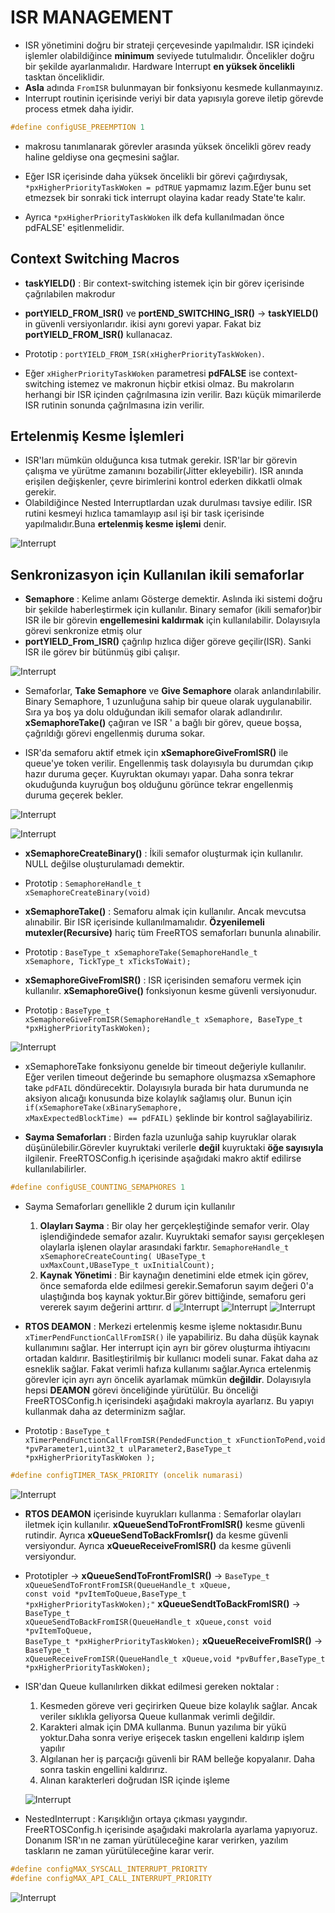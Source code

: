 # **ISR MANAGEMENT** 

- ISR yönetimini doğru bir strateji çerçevesinde yapılmalıdır. ISR içindeki işlemler olabildiğince **minimum** seviyede tutulmalıdır. Öncelikler doğru bir şekilde ayarlanmalıdır. Hardware Interrupt **en yüksek öncelikli** tasktan önceliklidir.
- **Asla** adında <code>FromISR</code> bulunmayan bir fonksiyonu kesmede kullanmayınız.
- Interrupt routinin içerisinde veriyi bir data yapısıyla goreve iletip görevde process etmek daha iyidir.  

``` C
#define configUSE_PREEMPTION 1
```
- makrosu tanımlanarak görevler arasında yüksek öncelikli görev ready haline geldiyse ona geçmesini sağlar.

- Eğer ISR içerisinde daha yüksek öncelikli bir görevi çağırdıysak, <code>*pxHigherPriorityTaskWoken = pdTRUE</code> yapmamız lazım.Eğer bunu set etmezsek bir sonraki tick interrupt olayina kadar ready State'te kalır.
- Ayrıca  <code>*pxHigherPriorityTaskWoken</code> ilk defa kullanılmadan önce pdFALSE' eşitlenmelidir.

## Context Switching Macros
- **taskYIELD()** : Bir context-switching istemek için bir görev içerisinde çağrılabilen makrodur
- **portYIELD_FROM_ISR()** ve **portEND_SWITCHING_ISR()** -> **taskYIELD()** in güvenli versiyonlarıdır. ikisi aynı gorevi yapar. Fakat biz **portYIELD_FROM_ISR()** kullanacaz.
- Prototip : <code>portYIELD_FROM_ISR(xHigherPriorityTaskWoken)</code>.

- Eğer <code>xHigherPriorityTaskWoken</code> parametresi **pdFALSE** ise context-switching istemez ve makronun hiçbir etkisi olmaz. Bu makroların herhangi bir ISR içinden çağrılmasına izin verilir. Bazı küçük mimarilerde ISR rutinin sonunda çağrılmasına izin verilir.

## Ertelenmiş Kesme İşlemleri
- ISR'ları mümkün olduğunca kısa tutmak gerekir. ISR'lar bir görevin çalışma ve yürütme zamanını bozabilir(Jitter ekleyebilir). ISR anında erişilen değişkenler, çevre birimlerini kontrol ederken dikkatli olmak gerekir.
- Olabildiğince Nested Interruptlardan uzak durulması tavsiye edilir. ISR rutini kesmeyi hızlıca tamamlayıp asıl işi bir task içerisinde yapılmalıdır.Buna **ertelenmiş kesme işlemi** denir. 

![Interrupt](./Images/FreeRTOS_Interrupt.PNG)

## Senkronizasyon için Kullanılan ikili semaforlar
- **Semaphore** : Kelime anlamı Gösterge demektir. Aslında iki sistemi doğru bir şekilde haberleştirmek için kullanılır. Binary semafor (ikili semafor)bir ISR ile bir görevin **engellemesini kaldırmak** için kullanılabilir. Dolayısıyla görevi senkronize etmiş olur
- **portYIELD_From_ISR()** çağrılıp hızlıca diğer göreve geçilir(ISR). Sanki ISR ile görev bir bütünmüş gibi çalışır.

![Interrupt](./Images/FreeRTOS_Interrupt2.PNG)

- Semaforlar, **Take Semaphore** ve **Give Semaphore** olarak anlandırılabilir. Binary Semaphore, 1 uzunluğuna sahip bir queue olarak uygulanabilir. Sıra ya boş ya dolu olduğundan ikili semafor olarak adlandırılır. **xSemaphoreTake()** çağıran ve ISR ' a bağlı bir görev, queue boşsa, çağrıldığı görevi engellenmiş duruma sokar. 

- ISR'da semaforu aktif etmek için **xSemaphoreGiveFromISR()** ile queue'ye token verilir. Engellenmiş task dolayısıyla bu durumdan çıkıp hazır duruma geçer. Kuyruktan okumayı yapar. Daha sonra tekrar okuduğunda kuyruğun boş olduğunu görünce tekrar engellenmiş duruma geçerek bekler.

![Interrupt](./Images/FreeRTOS_Interrupt3.PNG)

![Interrupt](./Images/FreeRTOS_Interrupt4.PNG)

- **xSemaphoreCreateBinary()** : İkili semafor oluşturmak için kullanılır. NULL değilse oluşturulamadı demektir. 
- Prototip : <code>SemaphoreHandle_t xSemaphoreCreateBinary(void)</code> 

- **xSemaphoreTake()** : Semaforu almak için kullanılır. Ancak mevcutsa alınabilir. Bir ISR içerisinde kullanılmamalıdır. **Özyenilemeli mutexler(Recursive)** hariç tüm FreeRTOS semaforları bununla alınabilir.
- Prototip : <code>BaseType_t xSemaphoreTake(SemaphoreHandle_t xSemaphore, TickType_t xTicksToWait);</code>

- **xSemaphoreGiveFromISR()** : ISR içerisinden semaforu vermek için kullanılır. **xSemaphoreGive()** fonksiyonun kesme güvenli versiyonudur.
- Prototip : <code>BaseType_t xSemaphoreGiveFromISR(SemaphoreHandle_t xSemaphore, BaseType_t *pxHigherPriorityTaskWoken);</code>

![Interrupt](./Images/FreeRTOS_Interrupt5.PNG)

- xSemaphoreTake fonksiyonu genelde bir timeout değeriyle kullanılır. Eğer verilen timeout değerinde bu semaphore oluşmazsa xSemaphore take <code>pdFAIL</code> döndürecektir. Dolayısıyla burada bir hata durumunda ne aksiyon alıcağı konusunda bize kolaylık sağlamış olur. Bunun için <code>if(xSemaphoreTake(xBinarySemaphore, xMaxExpectedBlockTime) == pdFAIL)</code> şeklinde bir kontrol sağlayabiliriz.

- **Sayma Semaforları** : Birden fazla uzunluğa sahip kuyruklar olarak düşünülebilir.Görevler kuyruktaki verilerle **değil** kuyruktaki **öğe sayısıyla** ilgilenir. FreeRTOSConfig.h içerisinde aşağıdaki makro aktif edilirse kullanılabilirler. 
``` C
#define configUSE_COUNTING_SEMAPHORES 1
```

- Sayma Semaforları genellikle 2 durum için kullanılır
    1. **Olayları Sayma** : Bir olay her gerçekleştiğinde semafor verir. Olay işlendiğindede semafor azalır. Kuyruktaki semafor sayısı gerçekleşen olaylarla işlenen olaylar arasındaki farktır. <code>SemaphoreHandle_t xSemaphoreCreateCounting( UBaseType_t uxMaxCount,UBaseType_t uxInitialCount);</code>
    2. **Kaynak Yönetimi** : Bir kaynağın denetimini elde etmek için görev, önce semaforda elde edilmesi gerekir.Semaforun sayım değeri 0'a ulaştığında boş kaynak yoktur.Bir görev bittiğinde, semaforu geri vererek sayım değerini arttırır.
d
    ![Interrupt](./Images/FreeRTOS_Interrupt6.PNG)
    ![Interrupt](./Images/FreeRTOS_Interrupt7.PNG)
    ![Interrupt](./Images/FreeRTOS_Interrupt8.PNG)


- **RTOS DEAMON** : Merkezi ertelenmiş kesme işleme noktasıdır.Bunu <code>xTimerPendFunctionCallFromISR()</code> ile yapabiliriz. Bu daha düşük kaynak kullanımını sağlar. Her interrupt için ayrı bir görev oluşturma ihtiyacını ortadan kaldırır. Basitleştirilmiş bir kullanıcı modeli sunar. Fakat daha az esneklik sağlar. Fakat verimli hafıza kullanımı sağlar.Ayrıca ertelenmiş görevler için ayrı ayrı öncelik ayarlamak mümkün **değildir**. Dolayısıyla hepsi **DEAMON** görevi önceliğinde yürütülür. Bu önceliği FreeRTOSConfig.h içerisindeki aşağıdaki makroyla ayarlarız. Bu yapıyı kullanmak daha az determinizm sağlar.
- Prototip : <code>BaseType_t xTimerPendFunctionCallFromISR(PendedFunction_t xFunctionToPend,void *pvParameter1,uint32_t ulParameter2,BaseType_t *pxHigherPriorityTaskWoken );</code>

``` C
#define configTIMER_TASK_PRIORITY (oncelik numarasi)
```
![Interrupt](./Images/FreeRTOS_Interrupt9.PNG)

- **RTOS DEAMON** içerisinde kuyrukları kullanma : Semaforlar olayları iletmek için kullanılır. **xQueueSendToFrontFromISR()** kesme güvenli rutindir. Ayrıca **xQueueSendToBackFromIsr()** da kesme güvenli versiyondur. Ayrıca **xQueueReceiveFromISR()** da kesme güvenli versiyondur.
- Prototipler -> **xQueueSendToFrontFromISR()** -> <code>BaseType_t xQueueSendToFrontFromISR(QueueHandle_t xQueue, const void *pvItemToQueue,BaseType_t *pxHigherPriorityTaskWoken);"</code>
**xQueueSendtToBackFromISR()** -> <code>BaseType_t xQueueSendToBackFromISR(QueueHandle_t xQueue,const void *pvItemToQueue, BaseType_t *pxHigherPriorityTaskWoken);</code>
**xQueueReceiveFromISR()** -> <code>BaseType_t xQueueReceiveFromISR(QueueHandle_t xQueue,void *pvBuffer,BaseType_t *pxHigherPriorityTaskWoken);</code>

- ISR'dan Queue kullanılırken dikkat edilmesi gereken noktalar :
    1. Kesmeden göreve veri geçirirken Queue bize kolaylık sağlar. Ancak veriler sıklıkla geliyorsa Queue kullanmak verimli değildir.
    2. Karakteri almak için DMA kullanma. Bunun yazılıma bir yükü yoktur.Daha sonra veriye erişecek taskın engelleni kaldırıp işlem yapılır
    3. Algılanan her iş parçacığı güvenli bir RAM belleğe kopyalanır. Daha sonra taskin engellini kaldırırız.
    4. Alınan karakterleri doğrudan ISR içinde işleme

    ![Interrupt](./Images/FreeRTOS_Interrupt10.PNG)

- NestedInterrupt : Karışıklığın ortaya çıkması yaygındır. FreeRTOSConfig.h içerisinde aşağıdaki makrolarla ayarlama yapıyoruz. Donanım ISR'ın ne zaman yürütüleceğine karar  verirken, yazılım taskların ne zaman yürütüleceğine karar verir. 

``` C
#define configMAX_SYSCALL_INTERRUPT_PRIORITY
#define configMAX_API_CALL_INTERRUPT_PRIORITY
```
![Interrupt](./Images/FreeRTOS_Interrupt11.PNG)
